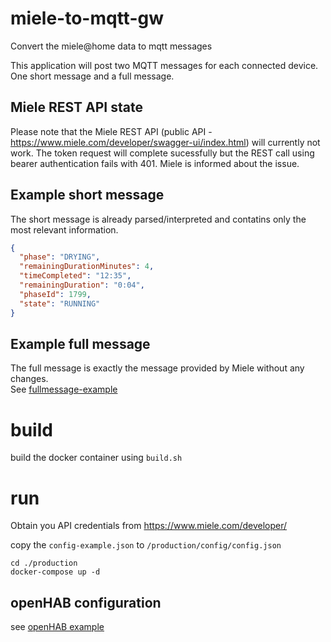 # miele-to-mqtt-gw

Convert the miele@home data to mqtt messages

This application will post two MQTT messages for each connected device.
One short message and a full message.

## Miele REST API state

Please note that the Miele REST API (public API - https://www.miele.com/developer/swagger-ui/index.html) will currently not work. The token request will complete sucessfully but the REST call using bearer authentication fails with 401. Miele is informed about the issue.

## Example short message

The short message is already parsed/interpreted and contatins only the most relevant 
information.

```json
{
  "phase": "DRYING",
  "remainingDurationMinutes": 4,
  "timeCompleted": "12:35",
  "remainingDuration": "0:04",
  "phaseId": 1799,
  "state": "RUNNING"
}
```

## Example full message

The full message is exactly the message provided by Miele without any changes.  
See [fullmessage-example](fullmessage-example.md)

# build

build the docker container using `build.sh`

# run

Obtain you API credentials from https://www.miele.com/developer/

copy the `config-example.json` to `/production/config/config.json`
```
cd ./production
docker-compose up -d
```

## openHAB configuration

see [openHAB example](openHAB.md)
